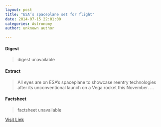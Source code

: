 ```yaml
---
layout: post
title: "ESA’s spaceplane set for flight"
date: 2014-07-15 22:01:00
categories: Astronomy
author: unknown author

---
```



#### Digest
>digest unavailable

#### Extract
>All eyes are on ESA’s spaceplane to showcase reentry technologies after its unconventional launch on a Vega rocket this November.&nbsp;...

#### Factsheet
>factsheet unavailable

[Visit Link](http://www.esa.int/Our_Activities/Launchers/IXV/ESA_s_spaceplane_set_for_flight)


